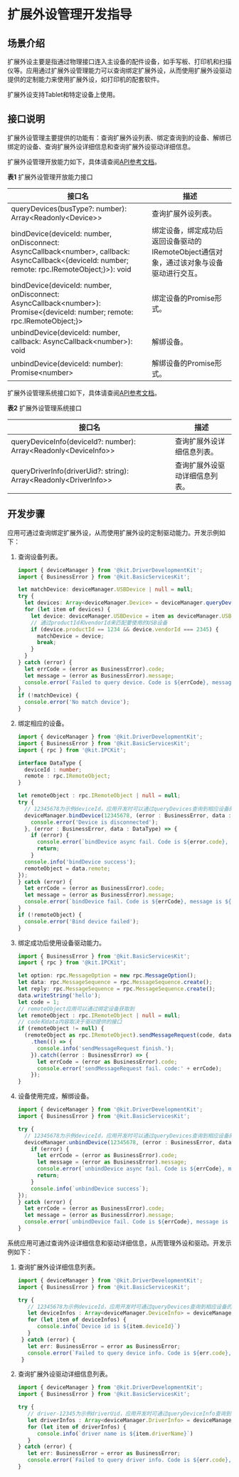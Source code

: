 # 扩展外设管理开发指导


## 场景介绍

扩展外设主要是指通过物理接口连入主设备的配件设备，如手写板、打印机和扫描仪等。应用通过扩展外设管理能力可以查询绑定扩展外设，从而使用扩展外设驱动提供的定制能力来使用扩展外设，如打印机的配套软件。

扩展外设支持Tablet和特定设备上使用。


## 接口说明

扩展外设管理主要提供的功能有：查询扩展外设列表、绑定查询到的设备、解绑已绑定的设备、查询扩展外设详细信息和查询扩展外设驱动详细信息。

扩展外设管理开放能力如下，具体请查阅[API参考文档](../../reference/apis-driverdevelopment-kit/js-apis-driver-deviceManager.md)。

**表1** 扩展外设管理开放能力接口

| 接口名                                                                                                                                                      | 描述                                                                                    |
| ----------------------------------------------------------------------------------------------------------------------------------------------------------- | --------------------------------------------------------------------------------------- |
| queryDevices(busType?: number): Array&lt;Readonly&lt;Device&gt;&gt;                                                                                         | 查询扩展外设列表。                                                                       |
| bindDevice(deviceId: number, onDisconnect: AsyncCallback&lt;number&gt;, callback: AsyncCallback&lt;{deviceId: number; remote: rpc.IRemoteObject;}&gt;): void | 绑定设备，绑定成功后返回设备驱动的IRemoteObject通信对象，通过该对象与设备驱动进行交互。 |
| bindDevice(deviceId: number, onDisconnect: AsyncCallback&lt;number&gt;): Promise&lt;{deviceId: number; remote: rpc.IRemoteObject;}&gt;                       | 绑定设备的Promise形式。                                                                 |
| unbindDevice(deviceId: number, callback: AsyncCallback&lt;number&gt;): void                                                                                 | 解绑设备。                                                                              |
| unbindDevice(deviceId: number): Promise&lt;number&gt;                                                                                                       | 解绑设备的Promise形式。                                                                              |


<!--Del-->
扩展外设管理系统接口如下，具体请查阅[API参考文档](../../reference/apis-driverdevelopment-kit/js-apis-driver-deviceManager-sys.md)。

**表2** 扩展外设管理系统接口

| 接口名                                                                          | 描述              |
|------------------------------------------------------------------------------|-----------------|
| queryDeviceInfo(deviceId?: number): Array&lt;Readonly&lt;DeviceInfo&gt;&gt;  | 查询扩展外设详细信息列表。   |
| queryDriverInfo(driverUid?: string): Array&lt;Readonly&lt;DriverInfo&gt;&gt; | 查询扩展外设驱动详细信息列表。 |
<!--DelEnd-->

## 开发步骤

应用可通过查询绑定扩展外设，从而使用扩展外设的定制驱动能力。开发示例如下：


1. 查询设备列表。

    ```ts
    import { deviceManager } from '@kit.DriverDevelopmentKit';
    import { BusinessError } from '@kit.BasicServicesKit';

    let matchDevice: deviceManager.USBDevice | null = null;
    try {
      let devices: Array<deviceManager.Device> = deviceManager.queryDevices(deviceManager.BusType.USB);
      for (let item of devices) {
        let device: deviceManager.USBDevice = item as deviceManager.USBDevice;
        // 通过productId和vendorId来匹配要使用的USB设备
        if (device.productId == 1234 && device.vendorId === 2345) {
          matchDevice = device;
          break;
        }
      }
    } catch (error) {
      let errCode = (error as BusinessError).code;
      let message = (error as BusinessError).message;
      console.error(`Failed to query device. Code is ${errCode}, message is ${message}`);
    }
    if (!matchDevice) {
      console.error('No match device');
    }
    ```

2. 绑定相应的设备。

    ```ts
    import { deviceManager } from '@kit.DriverDevelopmentKit';
    import { BusinessError } from '@kit.BasicServicesKit';
    import { rpc } from '@kit.IPCKit';

    interface DataType {
      deviceId : number;
      remote : rpc.IRemoteObject;
    }

    let remoteObject : rpc.IRemoteObject | null = null;
    try {
      // 12345678为示例deviceId，应用开发时可以通过queryDevices查询到相应设备的deviceId作为入参
      deviceManager.bindDevice(12345678, (error : BusinessError, data : number) => {
        console.error('Device is disconnected');
      }, (error : BusinessError, data : DataType) => {
        if (error) {
          console.error(`bindDevice async fail. Code is ${error.code}, message is ${error.message}`);
          return;
        }
      console.info('bindDevice success');
      remoteObject = data.remote;
    });
    } catch (error) {
      let errCode = (error as BusinessError).code;
      let message = (error as BusinessError).message;
      console.error(`bindDevice fail. Code is ${errCode}, message is ${message}`);
    }
    if (!remoteObject) {
      console.error('Bind device failed');
    }
    ```

3. 绑定成功后使用设备驱动能力。

    ```ts
    import { BusinessError } from '@kit.BasicServicesKit';
    import { rpc } from '@kit.IPCKit';

    let option: rpc.MessageOption = new rpc.MessageOption();
    let data: rpc.MessageSequence = rpc.MessageSequence.create();
    let reply: rpc.MessageSequence = rpc.MessageSequence.create();
    data.writeString('hello');
    let code = 1;
    // remoteObject应用可以通过绑定设备获取到
    let remoteObject : rpc.IRemoteObject | null = null;
    // code和data内容取决于驱动提供的接口
    if (remoteObject != null) {
      (remoteObject as rpc.IRemoteObject).sendMessageRequest(code, data, reply, option)
        .then(() => {
          console.info('sendMessageRequest finish.');
        }).catch((error : BusinessError) => {
          let errCode = (error as BusinessError).code;
          console.error('sendMessageRequest fail. code:' + errCode);
        });
    }
    ```

4. 设备使用完成，解绑设备。

    ```ts
    import { deviceManager } from '@kit.DriverDevelopmentKit';
    import { BusinessError } from '@kit.BasicServicesKit';

    try {
      // 12345678为示例deviceId，应用开发时可以通过queryDevices查询到相应设备的deviceId作为入参
      deviceManager.unbindDevice(12345678, (error : BusinessError, data : number) => {
        if (error) {
          let errCode = (error as BusinessError).code;
          let message = (error as BusinessError).message;
          console.error(`unbindDevice async fail. Code is ${errCode}, message is ${message}`);
          return;
        }
        console.info(`unbindDevice success`);
    });
    } catch (error) {
      let errCode = (error as BusinessError).code;
      let message = (error as BusinessError).message;
      console.error(`unbindDevice fail. Code is ${errCode}, message is ${message}`);
    }
    ```
<!--Del-->
系统应用可通过查询外设详细信息和驱动详细信息，从而管理外设和驱动。开发示例如下：

1. 查询扩展外设详细信息列表。
   ```ts
   import { deviceManager } from '@kit.DriverDevelopmentKit';
   import { BusinessError } from '@kit.BasicServicesKit';
   
   try {
      // 12345678为示例deviceId，应用开发时可通过queryDevices查询到相应设备的deviceId作为入参
      let deviceInfos : Array<deviceManager.DeviceInfo> = deviceManager.queryDeviceInfo(12345678);
      for (let item of deviceInfos) {
         console.info(`Device id is ${item.deviceId}`)
      }
    } catch (error) {
      let err: BusinessError = error as BusinessError;
      console.error(`Failed to query device info. Code is ${err.code}, message is ${err.message}`);
    }
   ```

2. 查询扩展外设驱动详细信息列表。
   ```ts
   import { deviceManager } from '@kit.DriverDevelopmentKit';
   import { BusinessError } from '@kit.BasicServicesKit';
   
   try {
      // driver-12345为示例driverUid，应用开发时可通过queryDeviceInfo查询到相应设备匹配到的驱动的driverUid作为入参
      let driverInfos : Array<deviceManager.DriverInfo> = deviceManager.queryDriverInfo("driver-12345");
      for (let item of driverInfos) {
         console.info(`driver name is ${item.driverName}`)
      }
   } catch (error) {
      let err: BusinessError = error as BusinessError;
      console.error(`Failed to query driver info. Code is ${err.code}, message is ${err.message}`);
   }
   ```
<!--DelEnd-->